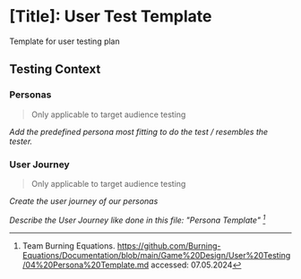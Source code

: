 # [Title]: User Test Template

Template for user testing plan

## Testing Context

### Personas

> Only applicable to target audience testing

*Add the predefined persona most fitting to do the test / resembles the tester.*

### User Journey

> Only applicable to target audience testing

*Create the user journey of our personas*

*Describe the User Journey like done in this file: "Persona Template" [^2]*

[^1]: Boris. (2020, November 1). Verschil Wiskunde A en B (en C en D) | Superprof. Superprof NL. https://www.super-prof.nl/blog/wiskunde-a-of-b/, accessed: 07.05.2024
    
[^2]: Team Burning Equations. https://github.com/Burning-Equations/Documentation/blob/main/Game%20Design/User%20Testing/04%20Persona%20Template.md accessed: 07.05.2024
